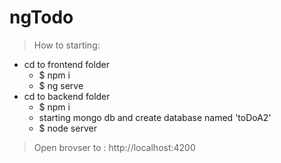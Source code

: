# ngTodo

> How to starting:

- cd to frontend folder 
  - $ npm i
  - $ ng serve
- cd to backend folder
  - $ npm i 
  - starting mongo db and create database named 'toDoA2'
  - $ node server
> Open brovser to : http://localhost:4200
